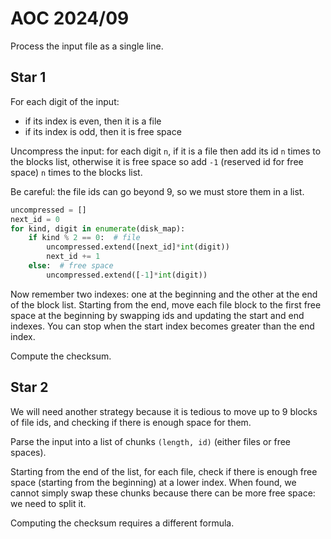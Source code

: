 # AOC 2024/09

Process the input file as a single line.

## Star 1

For each digit of the input:

- if its index is even, then it is a file
- if its index is odd, then it is free space

Uncompress the input: for each digit `n`, if it is a file then add its id `n` times to the blocks list,
otherwise it is free space so add `-1` (reserved id for free space) `n` times to the blocks list.

Be careful: the file ids can go beyond 9, so we must store them in a list.

```python
uncompressed = []
next_id = 0
for kind, digit in enumerate(disk_map):
    if kind % 2 == 0:  # file
        uncompressed.extend([next_id]*int(digit))
        next_id += 1
    else:  # free space
        uncompressed.extend([-1]*int(digit))
```

Now remember two indexes: one at the beginning and the other at the end of the block list.
Starting from the end, move each file block to the first free space at the beginning
by swapping ids and updating the start and end indexes.
You can stop when the start index becomes greater than the end index.

Compute the checksum.

## Star 2

We will need another strategy because it is tedious
to move up to 9 blocks of file ids, and checking if there is enough space for them.

Parse the input into a list of chunks `(length, id)` (either files or free spaces).

Starting from the end of the list, for each file,
check if there is enough free space (starting from the beginning) at a lower index.
When found, we cannot simply swap these chunks because there can be more free space: we need to split it.

Computing the checksum requires a different formula.
